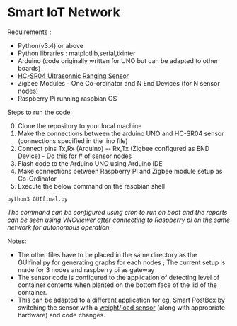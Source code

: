 # Smart IoT Network

Requirements : 
* Python(v3.4) or above
* Python libraries : matplotlib,serial,tkinter
* Arduino (code originally written for UNO but can be adapted to other boards) 
* [HC-SR04 Ultrasonnic Ranging Sensor](https://cdn.sparkfun.com/datasheets/Sensors/Proximity/HCSR04.pdf)
* Zigbee Modules - One Co-ordinator and N End Devices (for N sensor nodes)
* Raspberry Pi running raspbian OS

Steps to run the code:

0. Clone the repository to your local machine
1. Make the connections between the arduino UNO and HC-SR04 sensor (connections specified in the .ino file)
2. Connect pins Tx,Rx (Arduino) -- Rx,Tx (Zigbee configured as END Device) - Do this for # of sensor nodes 
3. Flash code to the Arduino UNO using Arduino IDE
4. Make connections between Raspberry Pi and Zigbee module setup as Co-Ordinator
5. Execute the below command on the raspbian shell 
```
python3 GUIfinal.py
```

*The command can be configured using cron to run on boot and the reports can be seen using VNCviewer after connecting to Raspberry pi on the same network for autonomous operation.*

Notes: 
* The other files have to be placed in the same directory as the GUIfinal.py for generating graphs for each nodes ; The current setup is made for 3 nodes and raspberry pi as gateway
* The sensor code is configured to the application of detecting level of container contents when planted on the bottom face of the lid of the container.
* This can be adapted to a different application for eg. Smart PostBox by switching the sensor with a [weight/load sensor](https://www.sparkfun.com/products/10245) (along with appropriate hardware) and code changes.


